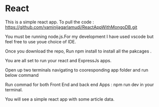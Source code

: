 # React 

This is a  simple react app.
To pull the code :
https://github.com/yaminijagarlamudi/ReactAppWithMongoDB.git

You must be running node.js.For my development I have used vscode but feel free to use youe choice of IDE.

Once you download the repo, Run npm install to install all the pakcages .

You are all set to run your react and ExpressJs apps.

Open up two terminals navigating to cooresponding app folder and run below command 

Run commad for both Front End and back end Apps : npm run dev in your terminal.

You will see a simple react app with some article data.
